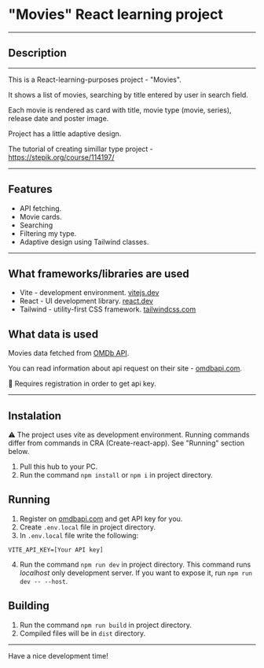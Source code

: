 # "Movies" React learning project

---

## Description

---

This is a React-learning-purposes project - "Movies".

It shows a list of movies, searching by title entered by user in search field.

Each movie is rendered as card with title, movie type (movie, series), release date and poster image.

Project has a little adaptive design.

The tutorial of creating simillar type project - https://stepik.org/course/114197/

---

## Features

- API fetching.
- Movie cards.
- Searching
- Filtering my type.
- Adaptive design using Tailwind classes.

---

## What frameworks/libraries are used

- Vite - development environment. [vitejs.dev](https://vitejs.dev)
- React - UI development library. [react.dev](https://react.dev)
- Tailwind - utility-first CSS framework. [tailwindcss.com](https://tailwindcss.com)

## What data is used

Movies data fetched from [OMDb API](http://www.omdbapi.com).

You can read information about api request on their site - [omdbapi.com](http://www.omdbapi.com).

:page_facing_up: Requires registration in order to get api key.

---

## Instalation

:warning: The project uses vite as development environment. Running commands differ from commands in CRA (Create-react-app).
See "Running" section below.

1. Pull this hub to your PC.
2. Run the command `npm install` or `npm i` in project directory.

## Running

1. Register on [omdbapi.com](http://www.omdbapi.com) and get API key for you.
2. Create `.env.local` file in project directory.
3. In `.env.local` file write the following:

```
VITE_API_KEY=[Your API key]
```

4. Run the command `npm run dev` in project directory.
   This command runs _localhost_ only development server. If you want to expose it, run `npm run dev -- --host`.

## Building

1. Run the command `npm run build` in project directory.
2. Compiled files will be in `dist` directory.

---

Have a nice development time!
